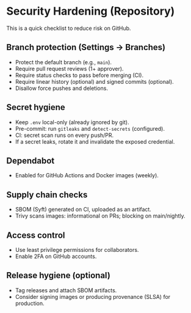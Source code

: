 # Security Hardening (Repository)

This is a quick checklist to reduce risk on GitHub.

## Branch protection (Settings → Branches)
- Protect the default branch (e.g., `main`).
- Require pull request reviews (1+ approver).
- Require status checks to pass before merging (CI).
- Require linear history (optional) and signed commits (optional).
- Disallow force pushes and deletions.

## Secret hygiene
- Keep `.env` local-only (already ignored by git).
- Pre-commit: run `gitleaks` and `detect-secrets` (configured).
- CI: secret scan runs on every push/PR.
- If a secret leaks, rotate it and invalidate the exposed credential.

## Dependabot
- Enabled for GitHub Actions and Docker images (weekly).

## Supply chain checks
- SBOM (Syft) generated on CI, uploaded as an artifact.
- Trivy scans images: informational on PRs; blocking on main/nightly.

## Access control
- Use least privilege permissions for collaborators.
- Enable 2FA on GitHub accounts.

## Release hygiene (optional)
- Tag releases and attach SBOM artifacts.
- Consider signing images or producing provenance (SLSA) for production.
